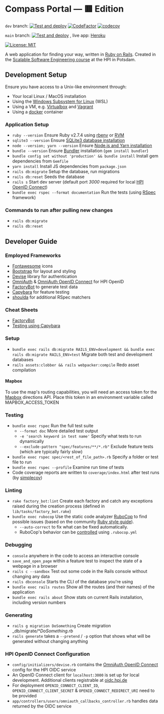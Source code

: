 # Compass Portal — 🟥 Edition
`dev` branch: [![Test and deploy](https://github.com/hpi-swt2/compass-portal-red/actions/workflows/test_and_deploy.yml/badge.svg?branch=dev)](https://github.com/hpi-swt2/compass-portal-red/actions/workflows/test_and_deploy.yml)
[![CodeFactor](https://www.codefactor.io/repository/github/hpi-swt2/compass-portal-red/badge)](https://www.codefactor.io/repository/github/hpi-swt2/compass-portal-red)
[![codecov](https://codecov.io/gh/hpi-swt2/compass-portal-red/branch/dev/graph/badge.svg?token=NG1CX0412L)](https://codecov.io/gh/hpi-swt2/compass-portal-red)

`main` branch: [![Test and deploy](https://github.com/hpi-swt2/compass-portal-red/actions/workflows/test_and_deploy.yml/badge.svg?branch=main)](https://github.com/hpi-swt2/compass-portal-red/actions/workflows/test_and_deploy.yml)
, live app: [Heroku](https://compass-red.herokuapp.com/)

[![License: MIT](https://img.shields.io/badge/License-MIT-green.svg)](https://opensource.org/licenses/MIT)

A web application for finding your way, written in [Ruby on Rails](https://rubyonrails.org/).
Created in the [Scalable Software Engineering course](https://hpi.de/plattner/teaching/winter-term-2021-22/scalable-software-engineering.html) at the HPI in Potsdam.

## Development Setup
Ensure you have access to a Unix-like environment through:

* Your local Linux / MacOS installation
* Using the [Windows Subsystem for Linux](https://docs.microsoft.com/en-us/windows/wsl/install) (WSL)
* Using a VM, e.g. [Virtualbox](https://www.virtualbox.org/) and [Vagrant](https://www.vagrantup.com/)
* Using a [docker](https://docs.microsoft.com/en-us/windows/wsl/install) container

### Application Setup
* `ruby --version` Ensure Ruby v2.7.4 using [rbenv](https://github.com/rbenv/rbenv) or [RVM](http://rvm.io/)
* `sqlite3 --version` Ensure [SQLite3 database installation](https://guides.rubyonrails.org/getting_started.html#installing-sqlite3)
* `node --version; yarn --version` Ensure [Node.js and Yarn installation](https://guides.rubyonrails.org/getting_started.html#installing-node-js-and-yarn)
* `bundle --version` Ensure [Bundler](https://rubygems.org/gems/bundler) installation (`gem install bundler`)
* `bundle config set without 'production' && bundle install` Install gem dependencies from `Gemfile`
* `yarn install` Install JS dependencies from `package.json`
* `rails db:migrate` Setup the database, run migrations
* `rails db:reset` Seeds the database
* `rails s` Start dev server (default port _3000_ required for local [HPI OpenID Connect](https://oidc.hpi.de/))
* `bundle exec rspec --format documentation` Run the tests (using [RSpec](http://rspec.info/) framework)

### Commands to run after pulling new changes
* `rails db:migrate`
* `rails db:reset`

## Developer Guide

### Employed Frameworks
* [Fontawesome](https://fontawesome.com/v5.15/icons) icons
* [Bootstrap](https://getbootstrap.com/docs/5.0) for layout and styling
* [Devise](https://github.com/heartcombo/devise) library for authentication
* [OmniAuth](https://github.com/omniauth/omniauth) & [OmniAuth OpenID Connect](https://github.com/m0n9oose/omniauth_openid_connect) for HPI OpenID
* [FactoryBot](https://github.com/thoughtbot/factory_bot/blob/master/GETTING_STARTED.md#defining-factories) to generate test data
* [Capybara](https://github.com/teamcapybara/capybara#the-dsl) for feature testing
* [shoulda](https://github.com/thoughtbot/shoulda-matchers#matchers) for additional RSpec matchers

### Cheat Sheets
* [FactoryBot](https://devhints.io/factory_bot)
* [Testing using Capybara](https://devhints.io/capybara)

### Setup
* `bundle exec rails db:migrate RAILS_ENV=development && bundle exec rails db:migrate RAILS_ENV=test` Migrate both test and development databases
* `rails assets:clobber && rails webpacker:compile` Redo asset compilation

#### Mapbox 

To use the map's routing capabilities, you will need an access token for the [Mapbox](https://www.mapbox.com/) directions API.
Place this token in an environment variable called MAPBOX_ACCESS_TOKEN

### Testing
* `bundle exec rspec` Run the full test suite
  * `--format doc` More detailed test output
  * `-e 'search keyword in test name'` Specify what tests to run dynamically
  * `--exclude-pattern "spec/features/**/*.rb"` Exclude feature tests (which are typically fairly slow)
* `bundle exec rspec spec/<rest_of_file_path>.rb` Specify a folder or test file to run
* `bundle exec rspec --profile` Examine run time of tests
* Code coverage reports are written to `coverage/index.html` after test runs (by [simplecov](https://github.com/simplecov-ruby/simplecov))

### Linting
* `rake factory_bot:lint` Create each factory and catch any exceptions raised during the creation process (defined in `lib/tasks/factory_bot.rake`)
* `bundle exec rubocop` Use the static code analyzer [RuboCop](https://github.com/rubocop-hq) to find possible issues (based on the community [Ruby style guide](https://github.com/rubocop-hq/ruby-style-guide)).
  * `--auto-correct` to fix what can be fixed automatically.
  * RuboCop's behavior can be [controlled](https://docs.rubocop.org/en/latest/configuration) using `.rubocop.yml`

### Debugging
* `console` anywhere in the code to access an interactive console
* `save_and_open_page` within a feature test to inspect the state of a webpage in a browser
* `rails c --sandbox` Test out some code in the Rails console without changing any data
* `rails dbconsole` Starts the CLI of the database you're using
* `bundle exec rails routes` Show all the routes (and their names) of the application
* `bundle exec rails about` Show stats on current Rails installation, including version numbers

### Generating
* `rails g migration DoSomething` Create migration _db/migrate/*_DoSomething.rb_
* `rails generate` takes a `--pretend` / `-p` option that shows what will be generated without changing anything

### HPI OpenID Connect Configuration
* `config/initializers/devise.rb` contains the [OmniAuth OpenID Connect](https://github.com/m0n9oose/omniauth_openid_connect) config for the HPI OIDC service
* An OpenID Connect client for `localhost:3000` is set up for local development. Additional clients registrable at [oidc.hpi.de](https://oidc.hpi.de/)
* For deployment `OPENID_CONNECT_CLIENT_ID`, `OPENID_CONNECT_CLIENT_SECRET` & `OPENID_CONNECT_REDIRECT_URI` need to be provided
* `app/controllers/users/omniauth_callbacks_controller.rb` handles data returned by the OIDC service
